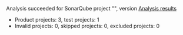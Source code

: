Analysis succeeded for SonarQube project "", version  [Analysis results](http://localhost:9000/dashboard/index/CustomerReveiwVote)
- Product projects: 3, test projects: 1
- Invalid projects: 0, skipped projects: 0, excluded projects: 0
